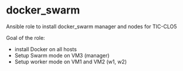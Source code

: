 # docker_swarm 

Ansible role to install docker_swarm manager and nodes for TIC-CLO5

Goal of the role: 
- install Docker on all hosts
- Setup Swarm mode on VM3 (manager)
- Setup worker mode on VM1 and VM2 (w1, w2)
